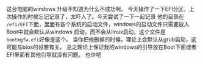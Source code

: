 这台电脑的windows 升级不知道为什么不成功啊。
今天操作了一下EFI分区，上次操作的时候忘记记录了，太吓人了。今天尝试了一下一起记录
他的目录在 ```/efi/EFI```下面，里面有各个系统的启动文件，windows的启动文件只需要放入Boot中就会默认从windows 启动，而不会从linux启动，这个文件是```bootmgfw.efi```好像是这个。
当你把他删掉的时候，理论上会默认从grub启动，这可能与bios的设置有关。
总之理论上保证我的windows的引导放在Boot下面或者EFI里面有其他引导就没有问题。
也许吧